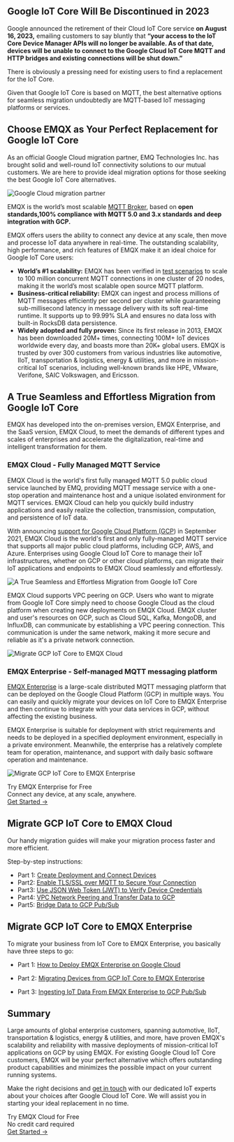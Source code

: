 ## Google IoT Core Will Be Discontinued in 2023

Google announced the retirement of their Cloud IoT Core service **on August 16, 2023,** emailing customers to say bluntly that **“your access to the IoT Core Device Manager APIs will no longer be available. As of that date, devices will be unable to connect to the Google Cloud IoT Core MQTT and HTTP bridges and existing connections will be shut down.”**

There is obviously a pressing need for existing users to find a replacement for the IoT Core.

Given that Google IoT Core is based on MQTT, the best alternative options for seamless migration undoubtedly are MQTT-based IoT messaging platforms or services. 



## Choose EMQX as Your Perfect Replacement for Google IoT Core

As an official Google Cloud migration partner, EMQ Technologies Inc. has brought solid and well-round IoT connectivity solutions to our mutual customers. We are here to provide ideal migration options for those seeking the best Google IoT Core alternatives. 

![Google Cloud migration partner](https://assets.emqx.com/images/b23e300b6626dcc777c8f8ea1c8da9bc.png)

EMQX is the world’s most scalable [MQTT Broker](https://www.emqx.com/en/blog/the-ultimate-guide-to-mqtt-broker-comparison),  based on **open standards,100% compliance with MQTT 5.0 and 3.x standards and deep integration with GCP.**

EMQX offers users the ability to connect any device at any scale, then move and processe IoT data anywhere in real-time. The outstanding scalability, high performance, and rich features of EMQX make it an ideal choice for Google IoT Core users:

- **World’s #1 scalability:** EMQX has been verified in [test scenarios](https://www.emqx.com/en/blog/reaching-100m-mqtt-connections-with-emqx-5-0) to scale to 100 million concurrent MQTT connections in one cluster of 20 nodes, making it the world’s most scalable open source MQTT platform.
- **Business-critical reliability:** EMQX can ingest and process millions of MQTT messages efficiently per second per cluster while guaranteeing sub-millisecond latency in message delivery with its soft real-time runtime. It supports up to 99.99% SLA and ensures no data loss with built-in RocksDB data persistence.
- **Widely adopted and fully proven:** Since its first release in 2013, EMQX has been downloaded 20M+ times, connecting 100M+ IoT devices worldwide every day, and boasts more than 20K+ global users. EMQX is trusted by over 300 customers from various industries like automotive, IIoT, transportation & logistics, energy & utilities, and more in mission-critical IoT scenarios, including well-known brands like HPE, VMware, Verifone, SAIC Volkswagen, and Ericsson.

## A True Seamless and Effortless Migration from Google IoT Core

EMQX has developed into the on-premises version, EMQX Enterprise, and the SaaS version, EMQX Cloud, to meet the demands of different types and scales of enterprises and accelerate the digitalization, real-time and intelligent transformation for them.

### EMQX Cloud - Fully Managed MQTT Service

EMQX Cloud is the world's first fully managed MQTT 5.0 public cloud service launched by EMQ, providing MQTT message service with a one-stop operation and maintenance host and a unique isolated environment for MQTT services. EMQX Cloud can help you quickly build industry applications and easily realize the collection, transmission, computation, and persistence of IoT data.

With announcing [support for Google Cloud Platform (GCP](https://www.emqx.com/en/blog/introducing-emqx-cloud-on-google-cloud-platform)) in September 2021, EMQX Cloud is the world's first and only fully-managed MQTT service that supports all major public cloud platforms, including GCP, AWS, and Azure. Enterprises using Google Cloud IoT Core to manage their IoT infrastructures, whether on GCP or other cloud platforms, can migrate their IoT applications and endpoints to EMQX Cloud seamlessly and effortlessly.

![A True Seamless and Effortless Migration from Google IoT Core](https://assets.emqx.com/images/3c833240befdf29e5e72fa0c54336d6c.jpeg)

EMQX Cloud supports VPC peering on GCP. Users who want to migrate from Google IoT Core simply need to choose Google Cloud as the cloud platform when creating new deployments on EMQX Cloud. EMQX cluster and user's resources on GCP, such as Cloud SQL, Kafka, MongoDB, and InfluxDB, can communicate by establishing a VPC peering connection. This communication is under the same network, making it more secure and reliable as it's a private network connection.

![Migrate GCP IoT Core to EMQX Cloud](https://assets.emqx.com/images/c1acaa030e4fa4374041c9ddd0823b1b.png)

### EMQX Enterprise - Self-managed MQTT messaging platform

[EMQX Enterprise](https://www.emqx.com/en/products/emqx) is a large-scale distributed MQTT messaging platform that can be deployed on the Google Cloud Platform (GCP) in multiple ways. You can easily and quickly migrate your devices on IoT Core to EMQX Enterprise and then continue to integrate with your data services in GCP, without affecting the existing business.

EMQX Enterprise is suitable for deployment with strict requirements and needs to be deployed in a specified deployment environment, especially in a private environment. Meanwhile, the enterprise has a relatively complete team for operation, maintenance, and support with daily basic software operation and maintenance.

![Migrate GCP IoT Core to EMQX Enterprise](https://assets.emqx.com/images/72c3fbb3d6a6ec6be19eaca8f1f0f920.png)

<section class="promotion">
    <div>
        Try EMQX Enterprise for Free
      <div class="is-size-14 is-text-normal has-text-weight-normal">Connect any device, at any scale, anywhere.</div>
    </div>
    <a href="https://www.emqx.com/en/try?product=enterprise" class="button is-gradient px-5">Get Started →</a>
</section>

## Migrate GCP IoT Core to EMQX Cloud

Our handy migration guides will make your migration process faster and more efficient.

Step-by-step instructions: 

- Part 1: [Create Deployment and Connect Devices](https://www.emqx.com/en/blog/migrate-your-business-from-gcp-iot-core-01)
- Part2: [Enable TLS/SSL over MQTT to Secure Your Connection](https://www.emqx.com/en/blog/migrate-your-business-from-gcp-iot-core-02)
- Part3: [Use JSON Web Token (JWT) to Verify Device Credentials](https://www.emqx.com/en/blog/migrate-your-business-from-gcp-iot-core-03)
- Part4: [VPC Network Peering and Transfer Data to GCP](https://www.emqx.com/en/blog/migrate-your-business-from-gcp-iot-core-04)
- Part5: [Bridge Data to GCP Pub/Sub](https://www.emqx.com/en/blog/migrate-your-business-from-gcp-iot-core-05)

## Migrate GCP IoT Core to EMQX Enterprise

To migrate your business from IoT Core to EMQX Enterprise, you basically have three steps to go:

- Part 1: [How to Deploy EMQX Enterprise on Google Cloud](https://www.emqx.com/en/blog/how-to-deploy-emqx-enterprise-on-google-cloud)

- Part 2: [Migrating Devices from GCP IoT Core to EMQX Enterprise](https://www.emqx.com/en/blog/migrating-devices-from-gcp-iot-core-to-emqx-enterprise)

- Part 3: [Ingesting IoT Data From EMQX Enterprise to GCP Pub/Sub](https://www.emqx.com/en/blog/ingesting-iot-data-from-emqx-enterprise-to-gcp-pub-sub)

## Summary

Large amounts of global enterprise customers, spanning automotive, IIoT, transportation & logistics, energy & utilities, and more, have proven EMQX's scalability and reliability with massive deployments of mission-critical IoT applications on GCP by using EMQX. For existing Google Cloud IoT Core customers, EMQX will be your perfect alternative which offers outstanding product capabilities and minimizes the possible impact on your current running systems.

Make the right decisions and [get in touch](https://www.emqx.com/en/contact) with our dedicated IoT experts about your choices after Google Cloud IoT Core. We will assist you in starting your ideal replacement in no time.



<section class="promotion">
    <div>
        Try EMQX Cloud for Free
        <div class="is-size-14 is-text-normal has-text-weight-normal">No credit card required</div>
    </div>
    <a href="https://accounts.emqx.com/signup?continue=https://cloud-intl.emqx.com/console/deployments/0?oper=new" class="button is-gradient px-5">Get Started →</a>
</section>
